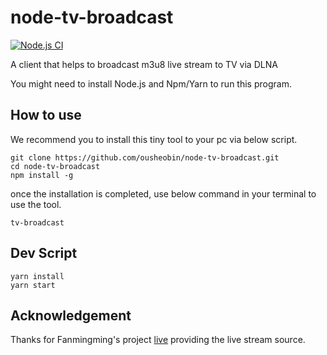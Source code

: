 # node-tv-broadcast

[![Node.js CI](https://github.com/ousheobin/node-tv-broadcast/actions/workflows/node.js.yml/badge.svg)](https://github.com/ousheobin/node-tv-broadcast/actions/workflows/node.js.yml)

A client that helps to broadcast m3u8 live stream to TV via DLNA

You might need to install Node.js and Npm/Yarn to run this program.

## How to use

We recommend you to install this tiny tool to your pc via below script.

```
git clone https://github.com/ousheobin/node-tv-broadcast.git
cd node-tv-broadcast
npm install -g
```

once the installation is completed, use below command in your terminal to use the tool.

```shell
tv-broadcast
```

## Dev Script

```shell
yarn install
yarn start
```

## Acknowledgement

Thanks for Fanmingming's project [live](https://github.com/fanmingming/live) providing the live stream source.
